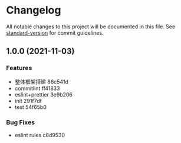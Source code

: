 # Changelog

All notable changes to this project will be documented in this file. See [standard-version](https://github.com/conventional-changelog/standard-version) for commit guidelines.

## 1.0.0 (2021-11-03)


### Features

* 整体框架搭建 86c541d
* commitlint ff41833
* eslint+prettier 3e9b206
* init 291f7df
* test 54f65b0


### Bug Fixes

* eslint rules c8d9530
